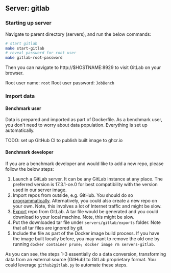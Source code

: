 ## Server: gitlab


### Starting up server

Navigate to parent directory (servers), and run the below commands:

```bash
# start gitlab
make start-gitlab
# reveal password for root user
make gitlab-root-password
```

Then you can navigate to http://$HOSTNAME:8929 to visit GitLab on your browser.

Root user name: `root`
Root user password: `JobBench`

### Import data

#### Benchmark user

Data is prepared and imported as part of Dockerfile. As a benchmark user, you
don't need to worry about data population. Everything is set up automatically.

TODO: set up GitHub CI to publish built image to ghcr.io

#### Benchmark developer

If you are a benchmark developer and would like to add a new repo, please follow
the below steps:

1. Launch a GitLab server. It can be any GitLab instance at any place. The preferred
version is 17.3.1-ce.0 for best compatibility with the version used in our server image.
2. Import repos from outside, e.g. GitHub. You should do so [programmatically](https://docs.gitlab.com/ee/api/import.html). Alternatively,
you could also create a new repo on your own. Note, this involves a lot of Internet
traffic and might be slow.
3. [Export](https://docs.gitlab.com/ee/user/project/settings/import_export.html#export-a-project-and-its-data) repo from GitLab. A tar file would be generated and you could download to your local machine. Note, this might
be slow.
4. Put the downloaded tar file under `servers/gitlab/exports` folder. Note that all tar files are
ignored by git.
5. Include the file as part of the Docker image build process. If you have the image
built locally before, you may want to remove the old one by running
`docker container prune; docker image rm servers-gitlab`.

As you can see, the steps 1-3 essentially do a data conversion, transforming data
from an external source (GitHub) to GitLab proprietary format. You could leverage
`github2gitlab.py` to automate these steps.